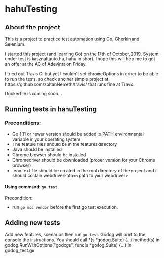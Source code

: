 # hahuTesting

## About the project

This is a project to practice test automation using Go, Gherkin and Selenium.

I started this project (and learning Go) on the 17th of October, 2019.
System under test is hasznaltauto.hu, hahu in short.
I hope this will help me to get an offer at the AC of Adevinta on Friday.

I tried out Travis CI but yet I couldn't set chromeOptions in driver
to be able to run the tests,
so check another simple project at https://github.com/zoltanNemeth/travis/
that runs fine at Travis.

Dockerfile is coming soon...

## Running tests in hahuTesting

### Preconditions:
- Go 1.11 or newer version should be added to PATH environmental variable in your operating system
- The feature files should be in the features directory
- Java should be installed
- Chrome browser should be installed
- Chromedriver should be downloaded (proper version for your Chrome browser)
- .env text file should be created in the root directory of the project
  and it should contain webdriverPath=\<path to your webdriver\>

#### Using command: `go test`

Precondition:
- run `go mod vendor` before the first go test execution.

## Adding new tests

Add new features, scenarios then run `go test`.
Godog will print to the console the instructions.
You should call *(s *godog.Suite) {...} method(s)
in godog.RunWithOptions("godogs", func(s *godog.Suite) {...} in godog_test.go






